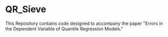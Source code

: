 # QR_Sieve
This Repository contains code designed to accompany the paper "Errors in the Dependent Variable of Quantile Regression Models." 
